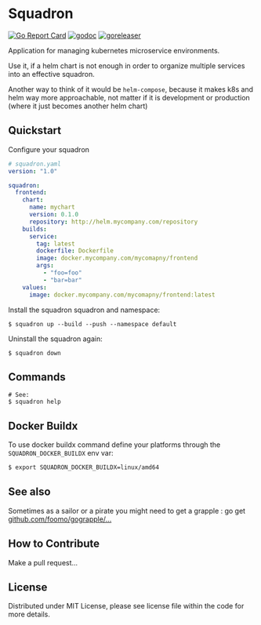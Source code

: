 # Squadron

[![Go Report Card](https://goreportcard.com/badge/github.com/foomo/squadron)](https://goreportcard.com/report/github.com/foomo/squadron)
[![godoc](https://godoc.org/github.com/foomo/squadron?status.svg)](https://godoc.org/github.com/foomo/squadron)
[![goreleaser](https://github.com/foomo/squadron/workflows/goreleaser/badge.svg)](https://github.com/foomo/squadron/actions)

Application for managing kubernetes microservice environments.

Use it, if a helm chart is not enough in order to organize multiple services into an effective squadron.

Another way to think of it would be `helm-compose`, because it makes k8s and helm way more approachable, not matter if it is development or production (where it just becomes another helm chart)

## Quickstart

Configure your squadron

```yaml
# squadron.yaml
version: "1.0"

squadron:
  frontend:
    chart:
      name: mychart
      version: 0.1.0
      repository: http://helm.mycompany.com/repository
    builds:
      service:
        tag: latest
        dockerfile: Dockerfile
        image: docker.mycompany.com/mycomapny/frontend
        args:
          - "foo=foo"
          - "bar=bar"
    values:
      image: docker.mycompany.com/mycomapny/frontend:latest
```

Install the squadron squadron and namespace:

```text
$ squadron up --build --push --namespace default
```

Uninstall the squadron again:

```text
$ squadron down
```

## Commands

```text
# See:
$ squadron help
```

## Docker Buildx

To use docker buildx command define your platforms through the `SQUADRON_DOCKER_BUILDX` env var: 

```bash
$ export SQUADRON_DOCKER_BUILDX=linux/amd64
```

## See also

Sometimes as a sailor or a pirate you might need to get a grapple : go get [github.com/foomo/gograpple/...](https//:github.com/foomo/gograpple)

## How to Contribute

Make a pull request...

## License

Distributed under MIT License, please see license file within the code for more details.
